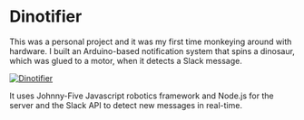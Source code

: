 # Dinotifier

This was a personal project and it was my first time monkeying around with hardware. I built an Arduino-based notification system that spins a dinosaur, which was glued to a motor, when it detects a Slack message. 

[![Dinotifier](http://img.youtube.com/vi/iz7xLNVDKzE/0.jpg)](https://www.youtube.com/watch?v=iz7xLNVDKzE)

It uses Johnny-Five Javascript robotics framework and Node.js for the server and the Slack API to detect new messages in real-time.
